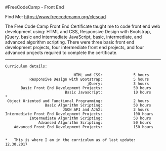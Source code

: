 #FreeCodeCamp - Front End

Find Me: https://www.freecodecamp.org/clesoud

The Free Code Camp Front End Certificate taught me to code front end web development using: HTML and CSS, Responsive Design with Bootstrap, jQuery, basic and intermediate JavaScript, basic, intermediate, and advanced algorithm scripting. There were three basic front end development projects, four intermediate front end projects, and four advanced projects required to complete the certificate. 

------------------------------------------------------------------------
    Curriculum details: 

                                   HTML and CSS:              5 hours
               Responsive Design with Bootstrap:              5 hours
                                         jQuery:              3 hours
           Basic Front End Development Projects:              50 hours
                               Basic Javascript:              10 hours    *
     Object Oriented and Functional Programming:              2 hours
                      Basic Algorithm Scripting:              50 hours
                              JSON API and AJAX:              2 hours
    Intermediate Front End Development Projects:              100 hours
               Intermediate Algorithm Scripting:              50 hours
                   Advanced Algorithm Scripting:              50 hours
        Advanced Front End Development Projects:              150 hours
        
        
    *   This is where I am in the curriculum as of last update:  12.30.2017
